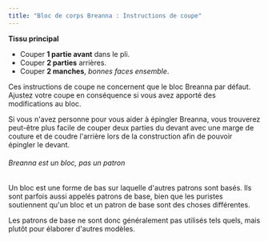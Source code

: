 ```yaml
---
title: "Bloc de corps Breanna : Instructions de coupe"
---
```


**Tissu principal**

- Couper **1 partie avant** dans le pli.
- Couper **2 parties** arrières.
- Couper **2 manches**, _bonnes faces ensemble_.

Ces instructions de coupe ne concernent que le bloc Breanna par défaut. Ajustez votre coupe en conséquence si vous avez apporté des modifications au bloc.

<Tip>

Si vous n'avez personne pour vous aider à épingler Breanna, vous trouverez peut-être plus facile de couper deux parties du devant avec une marge de couture et de coudre l'arrière lors de la construction afin de pouvoir épingler le devant.

</Tip>

<Note>

###### Breanna est un bloc, pas un patron

Un bloc est une forme de bas sur laquelle d'autres patrons sont basés.
Ils sont parfois aussi appelés patrons de base, bien que les puristes soutiennent qu'un bloc et un patron de base sont des choses différentes.

Les patrons de base ne sont donc généralement pas utilisés tels quels, mais plutôt pour élaborer d'autres modèles.

</Note>
